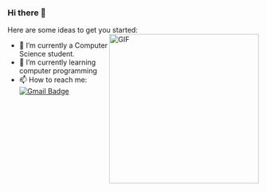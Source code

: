 ### Hi there 👋

<!--
**lanceranara13/lanceranara13** is a ✨ _special_ ✨ repository because its `README.md` (this file) appears on your GitHub profile.
-->
Here are some ideas to get you started:
<img align="right" alt="GIF" height="300px" src="https://media.giphy.com/media/du3J3cXyzhj75IOgvA/giphy.gif" />
- 🔭 I’m currently a Computer Science student.
- 🌱 I’m currently learning computer programming
- 📫 How to reach me:
[![Gmail Badge](https://img.shields.io/badge/-lance-c14438?style=social&logo=Gmail&logoColor=red&link=mailto:ranaralance13@gmail.com)](mailto:ranaralance13@gmail.com) 

